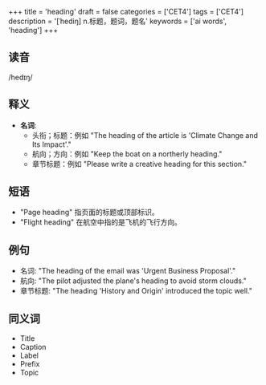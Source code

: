+++
title = 'heading'
draft = false
categories = ['CET4']
tags = ['CET4']
description = '[ˈhediŋ] n.标题，题词，题名'
keywords = ['ai words', 'heading']
+++

## 读音
/hedɪŋ/

## 释义
- **名词**: 
   - 头衔；标题：例如 "The heading of the article is 'Climate Change and Its Impact'."
   - 航向；方向：例如 "Keep the boat on a northerly heading."
   - 章节标题：例如 "Please write a creative heading for this section."

## 短语
- "Page heading" 指页面的标题或顶部标识。
- "Flight heading" 在航空中指的是飞机的飞行方向。

## 例句
- 名词: "The heading of the email was 'Urgent Business Proposal'."
- 航向: "The pilot adjusted the plane's heading to avoid storm clouds."
- 章节标题: "The heading 'History and Origin' introduced the topic well."

## 同义词
- Title
- Caption
- Label
- Prefix
- Topic
